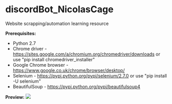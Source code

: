 # discordBot_NicolasCage
Website scrapping/automation learning resource

**Prerequisites:**
* Python 2.7
* Chrome driver - https://sites.google.com/a/chromium.org/chromedriver/downloads or use "pip install chromedriver_installer"
* Google Chrome browser - https://www.google.co.uk/chrome/browser/desktop/
* Selenium - https://pypi.python.org/pypi/selenium/2.7.0 or use "pip install -U selenium"
* BeautifulSoup - https://pypi.python.org/pypi/beautifulsoup4

**Preview:**
![](http://i.imgur.com/nX7Zjal.png)
